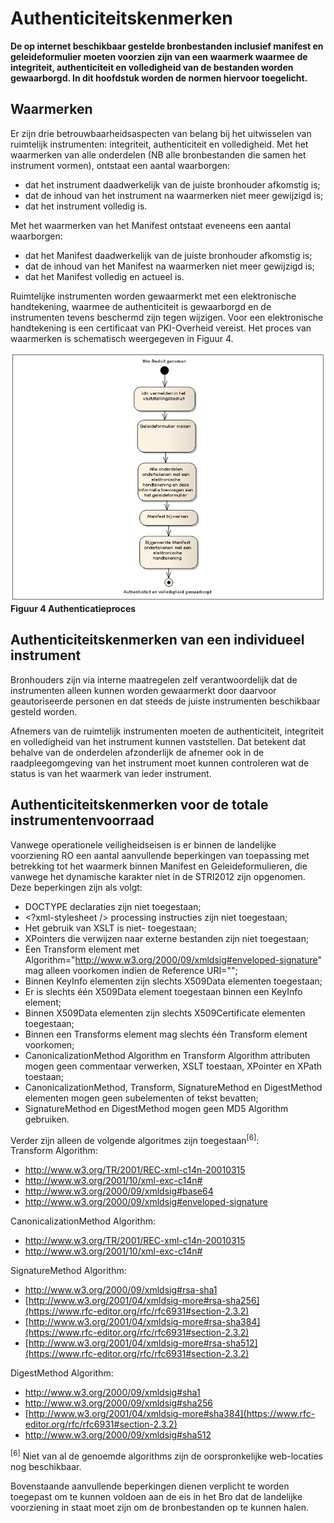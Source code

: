# Authenticiteitskenmerken
**De op internet beschikbaar gestelde bronbestanden inclusief manifest en
geleideformulier moeten voorzien zijn van een waarmerk waarmee de integriteit,
authenticiteit en volledigheid van de bestanden worden gewaarborgd. In dit
hoofdstuk worden de normen hiervoor toegelicht.**

## Waarmerken
Er zijn drie betrouwbaarheidsaspecten van belang bij het uitwisselen van
ruimtelijk instrumenten: integriteit, authenticiteit en volledigheid. Met het
waarmerken van alle onderdelen (NB alle bronbestanden die samen het instrument
vormen), ontstaat een aantal waarborgen:  
-  dat het instrument daadwerkelijk van de juiste bronhouder afkomstig is;
-  dat de inhoud van het instrument na waarmerken niet meer gewijzigd is;
-  dat het instrument volledig is.  

Met het waarmerken van het Manifest ontstaat eveneens een aantal waarborgen:  
-  dat het Manifest daadwerkelijk van de juiste bronhouder afkomstig is;
-  dat de inhoud van het Manifest na waarmerken niet meer gewijzigd is;
-  dat het Manifest volledig en actueel is.  

Ruimtelijke instrumenten worden gewaarmerkt met een elektronische handtekening,
waarmee de authenticiteit is gewaarborgd en de instrumenten tevens beschermd
zijn tegen wijzigen. Voor een elektronische handtekening is een certificaat van
PKI-Overheid vereist. Het proces van waarmerken is schematisch weergegeven in
Figuur 4.

![](media/2dabfdb5f0a4454372e04907ee725956.png)  
**Figuur 4 Authenticatieproces**

## Authenticiteitskenmerken van een individueel instrument

Bronhouders zijn via interne maatregelen zelf verantwoordelijk dat de
instrumenten alleen kunnen worden gewaarmerkt door daarvoor geautoriseerde
personen en dat steeds de juiste instrumenten beschikbaar gesteld worden.

Afnemers van de ruimtelijk instrumenten moeten de authenticiteit, integriteit en
volledigheid van het instrument kunnen vaststellen. Dat betekent dat behalve van
de onderdelen afzonderlijk de afnemer ook in de raadpleegomgeving van het
instrument moet kunnen controleren wat de status is van het waarmerk van ieder
instrument.

## Authenticiteitskenmerken voor de totale instrumentenvoorraad

Vanwege operationele veiligheidseisen is er binnen de landelijke voorziening RO
een aantal aanvullende beperkingen van toepassing met betrekking tot het
waarmerk binnen Manifest en Geleideformulieren, die vanwege het dynamische
karakter niet in de STRI2012 zijn opgenomen. Deze beperkingen zijn als volgt:  
-   DOCTYPE declaraties zijn niet toegestaan;
-   \<?xml-stylesheet /\> processing instructies zijn niet toegestaan;
-   Het gebruik van XSLT is niet- toegestaan;
-   XPointers die verwijzen naar externe bestanden zijn niet toegestaan;
-   Een Transform element met
    Algorithm="http://www.w3.org/2000/09/xmldsig#enveloped-signature" mag
    alleen voorkomen indien de Reference URI="";
-   Binnen KeyInfo elementen zijn slechts X509Data elementen toegestaan;
-   Er is slechts één X509Data element toegestaan binnen een KeyInfo element;
-   Binnen X509Data elementen zijn slechts X509Certificate elementen toegestaan;
-   Binnen een Transforms element mag slechts één Transform element voorkomen;
-   CanonicalizationMethod Algorithm en Transform Algorithm attributen mogen
    geen commentaar verwerken, XSLT toestaan, XPointer en XPath toestaan;
-   CanonicalizationMethod, Transform, SignatureMethod en DigestMethod elementen
    mogen geen subelementen of tekst bevatten;
-   SignatureMethod en DigestMethod mogen geen MD5 Algorithm gebruiken.  

Verder zijn alleen de volgende algoritmes zijn toegestaan<sup>[6]</sup>:  
Transform Algorithm:  
-   http://www.w3.org/TR/2001/REC-xml-c14n-20010315
-   http://www.w3.org/2001/10/xml-exc-c14n#
-   http://www.w3.org/2000/09/xmldsig#base64
-   http://www.w3.org/2000/09/xmldsig#enveloped-signature  

CanonicalizationMethod Algorithm:  
-   http://www.w3.org/TR/2001/REC-xml-c14n-20010315
-   http://www.w3.org/2001/10/xml-exc-c14n#  

SignatureMethod Algorithm:  
-   http://www.w3.org/2000/09/xmldsig#rsa-sha1
-   [http://www.w3.org/2001/04/xmldsig-more#rsa-sha256](https://www.rfc-editor.org/rfc/rfc6931#section-2.3.2)
-   [http://www.w3.org/2001/04/xmldsig-more#rsa-sha384](https://www.rfc-editor.org/rfc/rfc6931#section-2.3.2)
-   [http://www.w3.org/2001/04/xmldsig-more#rsa-sha512](https://www.rfc-editor.org/rfc/rfc6931#section-2.3.2)

DigestMethod Algorithm:  
-   http://www.w3.org/2000/09/xmldsig#sha1
-   http://www.w3.org/2000/09/xmldsig#sha256
-   [http://www.w3.org/2001/04/xmldsig-more#sha384](https://www.rfc-editor.org/rfc/rfc6931#section-2.3.2)
-   http://www.w3.org/2000/09/xmldsig#sha512  

<sup>[6]</sup> Niet van al de genoemde algorithms zijn de oorspronkelijke web-locaties nog beschikbaar.

Bovenstaande aanvullende beperkingen dienen verplicht te worden toegepast om te
kunnen voldoen aan de eis in het Bro dat de landelijke voorziening in staat moet
zijn om de bronbestanden op te kunnen halen.
